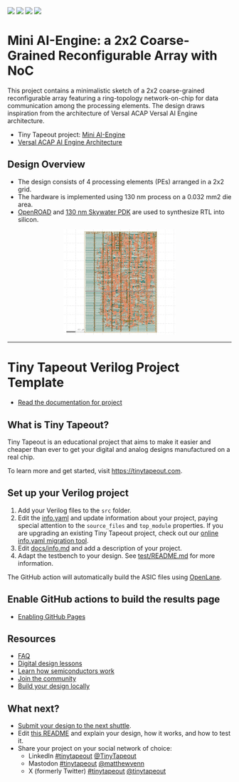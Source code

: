 ![](../../workflows/gds/badge.svg) ![](../../workflows/docs/badge.svg) ![](../../workflows/test/badge.svg) ![](../../workflows/fpga/badge.svg)


# Mini AI-Engine: a 2x2 Coarse-Grained Reconfigurable Array with NoC
This project contains a minimalistic sketch of a 2x2 coarse-grained reconfigurable array featuring a ring-topology network-on-chip for data communication among the processing elements. The design draws inspiration from the architecture of Versal ACAP Versal AI Engine architecture. 

- Tiny Tapeout project: [Mini AI-Engine](https://app.tinytapeout.com/projects/700)
- [Versal ACAP AI Engine Architecture](https://support.xilinx.com/s/article/1132493?language=en_US)

## Design Overview
- The design consists of 4 processing elements (PEs) arranged in a 2x2 grid.
- The hardware is implemented using 130 nm process on a 0.032 mm2 die area.
- [OpenROAD](https://openroad.readthedocs.io/en) and [130 nm Skywater PDK](https://skywater-pdk.readthedocs.io/en/main/) are used to synthesize RTL into silicon.

<p align="center" width="100%">
    <img width="50%" src="./docs/aie_2x2_gds.png">
</p>

---

# Tiny Tapeout Verilog Project Template

- [Read the documentation for project](docs/info.md)

## What is Tiny Tapeout?

Tiny Tapeout is an educational project that aims to make it easier and cheaper than ever to get your digital and analog designs manufactured on a real chip.

To learn more and get started, visit https://tinytapeout.com.

## Set up your Verilog project

1. Add your Verilog files to the `src` folder.
2. Edit the [info.yaml](info.yaml) and update information about your project, paying special attention to the `source_files` and `top_module` properties. If you are upgrading an existing Tiny Tapeout project, check out our [online info.yaml migration tool](https://tinytapeout.github.io/tt-yaml-upgrade-tool/).
3. Edit [docs/info.md](docs/info.md) and add a description of your project.
4. Adapt the testbench to your design. See [test/README.md](test/README.md) for more information.

The GitHub action will automatically build the ASIC files using [OpenLane](https://www.zerotoasiccourse.com/terminology/openlane/).

## Enable GitHub actions to build the results page

- [Enabling GitHub Pages](https://tinytapeout.com/faq/#my-github-action-is-failing-on-the-pages-part)

## Resources

- [FAQ](https://tinytapeout.com/faq/)
- [Digital design lessons](https://tinytapeout.com/digital_design/)
- [Learn how semiconductors work](https://tinytapeout.com/siliwiz/)
- [Join the community](https://tinytapeout.com/discord)
- [Build your design locally](https://docs.google.com/document/d/1aUUZ1jthRpg4QURIIyzlOaPWlmQzr-jBn3wZipVUPt4)

## What next?

- [Submit your design to the next shuttle](https://app.tinytapeout.com/).
- Edit [this README](README.md) and explain your design, how it works, and how to test it.
- Share your project on your social network of choice:
  - LinkedIn [#tinytapeout](https://www.linkedin.com/search/results/content/?keywords=%23tinytapeout) [@TinyTapeout](https://www.linkedin.com/company/100708654/)
  - Mastodon [#tinytapeout](https://chaos.social/tags/tinytapeout) [@matthewvenn](https://chaos.social/@matthewvenn)
  - X (formerly Twitter) [#tinytapeout](https://twitter.com/hashtag/tinytapeout) [@tinytapeout](https://twitter.com/tinytapeout)
